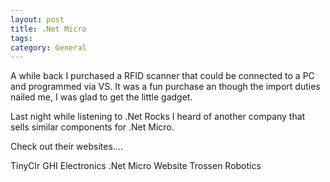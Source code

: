 ```yaml
---
layout: post
title: .Net Micro
tags: 
category: General
---
```

A while back I purchased a RFID scanner that could be connected to a PC and programmed via VS. It was a fun purchase an though the import duties nailed me, I was glad to get the little gadget.

Last night while listening to .Net Rocks I heard of another company that sells similar components for .Net Micro.

Check out their websites….

TinyClr
GHI Electronics
.Net Micro Website
Trossen Robotics